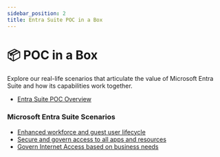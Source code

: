 ```yaml
---
sidebar_position: 2
title: Entra Suite POC in a Box
---
```

# 📦 POC in a Box

Explore our real-life scenarios that articulate the value of Microsoft Entra Suite and how its capabilities work together.

- [Entra Suite POC Overview](./POCAssets/01-Entra_Suite_POC_Overview.pptx)

### Microsoft Entra Suite Scenarios

- [Enhanced workforce and guest user lifecycle](./Scenario1.md)
- [Secure and govern access to all apps and resources](./Scenario2.md)
- [Govern Internet Access based on business needs](./Scenario3.md)